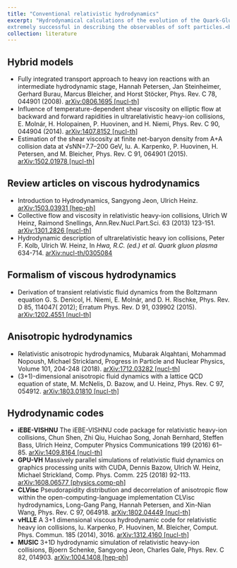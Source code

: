 ```yaml
---
title: "Conventional relativistic hydrodynamics"
excerpt: "Hydrodynamical calculations of the evolution of the Quark-Gluon Plasma have been 
extremely successful in describing the observables of soft particles.<br/>"
collection: literature
---
```


## Hybrid models
* Fully integrated transport approach to heavy ion reactions with an intermediate hydrodynamic stage,
Hannah Petersen, Jan Steinheimer, Gerhard Burau, Marcus Bleicher, and Horst Stöcker,
Phys. Rev. C 78, 044901 (2008). [arXiv:0806.1695 [nucl-th]](https://arxiv.org/pdf/0806.1695)
* Influence of temperature-dependent shear viscosity on elliptic flow at backward and forward rapidities in ultrarelativistic heavy-ion collisions,
E. Molnár, H. Holopainen, P. Huovinen, and H. Niemi,
Phys. Rev. C 90, 044904 (2014). [arXiv:1407.8152 [nucl-th]](http://arxiv.org/pdf/1407.8152.pdf)
* Estimation of the shear viscosity at finite net-baryon density from A+A collision data at √sNN=7.7–200 GeV,
Iu. A. Karpenko, P. Huovinen, H. Petersen, and M. Bleicher,
Phys. Rev. C 91, 064901 (2015). [arXiv:1502.01978 [nucl-th]](https://arxiv.org/pdf/1502.01978)


## Review articles on viscous hydrodynamics
* Introduction to Hydrodynamics,
Sangyong Jeon, Ulrich Heinz. [arXiv:1503.03931 [hep-ph]](https://arxiv.org/pdf/1503.03931)
* Collective flow and viscosity in relativistic heavy-ion collisions,
Ulrich W Heinz, Raimond Snellings, Ann.Rev.Nucl.Part.Sci. 63 (2013) 123-151. [arXiv:1301.2826 [nucl-th]](https://arxiv.org/pdf/1301.2826)
* Hydrodynamic description of ultrarelativistic heavy ion collisions,
Peter F. Kolb, Ulrich W. Heinz, In *Hwa, R.C. (ed.) et al. Quark gluon plasma* 634-714. [arXiv:nucl-th/0305084](https://arxiv.org/pdf/nucl-th/0305084)

## Formalism of viscous hydrodynamics
* Derivation of transient relativistic fluid dynamics from the Boltzmann equation
G. S. Denicol, H. Niemi, E. Molnár, and D. H. Rischke,
Phys. Rev. D 85, 114047( 2012); Erratum Phys. Rev. D 91, 039902 (2015). [arXiv:1202.4551 [nucl-th]](http://arxiv.org/pdf/1202.4551.pdf)

## Anisotropic hydrodynamics
* Relativistic anisotropic hydrodynamics,
Mubarak Alqahtani, Mohammad Nopoush, Michael Strickland,
Progress in Particle and Nuclear Physics, Volume 101, 204-248 (2018). [arXiv:1712.03282 [nucl-th]](https://arxiv.org/pdf/1712.03282)
* (3+1)-dimensional anisotropic fluid dynamics with a lattice QCD equation of state,
M. McNelis, D. Bazow, and U. Heinz,
Phys. Rev. C 97, 054912. [arXiv:1803.01810 [nucl-th]](http://arxiv.org/pdf/1803.01810.pdf)

## Hydrodynamic codes
* **iEBE-VISHNU** The iEBE-VISHNU code package for relativistic heavy-ion collisions,
Chun Shen, Zhi Qiu, Huichao Song, Jonah Bernhard, Steffen Bass, Ulrich Heinz,
Computer Physics Communications 199 (2016) 61–85. [arXiv:1409.8164 [nucl-th]](https://arxiv.org/pdf/1409.8164)
* **GPU-VH** Massively parallel simulations of relativistic fluid dynamics on graphics processing units with CUDA,
Dennis Bazow, Ulrich W. Heinz, Michael Strickland, Comp. Phys. Comm. 225 (2018) 92-113. [arXiv:1608.06577 [physics.comp-ph]](https://arxiv.org/pdf/1608.06577)
* **CLVisc** Pseudorapidity distribution and decorrelation of anisotropic flow within the open-computing-language implementation CLVisc hydrodynamics,
Long-Gang Pang, Hannah Petersen, and Xin-Nian Wang,
Phys. Rev. C 97, 064918. [arXiv:1802.04449 [nucl-th]](https://arxiv.org/pdf/1802.04449)
* **vHLLE** A 3+1 dimensional viscous hydrodynamic code for relativistic heavy ion collisions,
Iu. Karpenko, P. Huovinen, M. Bleicher, Comput. Phys. Commun. 185 (2014), 3016. [arXiv:1312.4160 [nucl-th]](https://arxiv.org/pdf/1312.4160)
* **MUSIC** 3+1D hydrodynamic simulation of relativistic heavy-ion collisions,
Bjoern Schenke, Sangyong Jeon, Charles Gale, Phys. Rev. C 82, 014903. [arXiv:1004.1408 [hep-ph]](https://arxiv.org/pdf/1004.1408)

